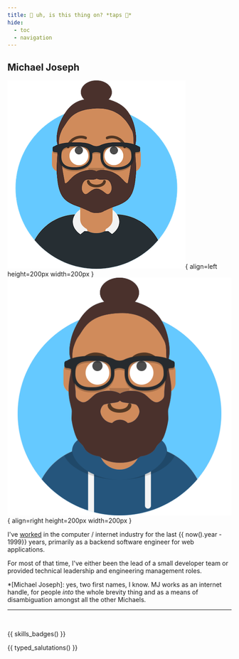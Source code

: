 ```yaml
---
title: 🤔 uh, is this thing on? *taps 🎤*
hide:
  - toc
  - navigation
---
```


## Michael Joseph

![avatar](media/avataaar.png){ align=left height=200px width=200px }
![avatar](media/shaggy.svg){ align=right height=200px width=200px }

I've [worked](/resume) in the computer / internet industry for the last {{ now().year - 1999}} years, primarily as a backend software engineer for web applications.

For most of that time, I've either been the lead of a small developer team or provided technical leadership and engineering management roles.

*[Michael Joseph]: yes, two first names, I know. MJ works as an internet handle, for people _into_ the whole brevity thing and as a means of disambiguation amongst all the other Michaels.

----
<br/>

{{ skills_badges() }}

{{ typed_salutations() }}